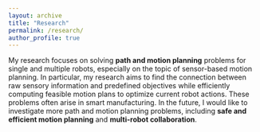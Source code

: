 ```yaml
---
layout: archive
title: "Research"
permalink: /research/
author_profile: true
---
```


My research focuses on solving **path and motion planning** problems for single and multiple robots, especially on the topic of sensor-based motion planning. In particular, my research aims to find the connection between raw sensory information and predefined objectives while efficiently computing feasible motion plans to optimize current robot actions. These problems often arise in smart manufacturing. In the future, I would like to investigate more path and motion planning problems, including **safe and efficient motion planning** and **multi-robot collaboration**. 

